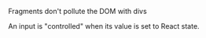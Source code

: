 <TimeStamp start="1:00" end="1:05">
  
  Fragments don't pollute the DOM with divs
  
</TimeStamp>

<TimeStamp start="4:10" end="4:22">
  
  An input is "controlled" when its value is set to React state.
  
</TimeStamp>
